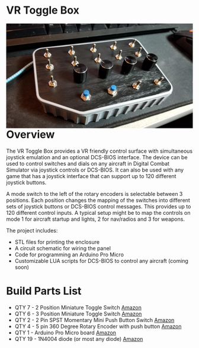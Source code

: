 # VR Toggle Box

<img align="left" src=images/front.jpg>

# Overview

The VR Toggle Box provides a VR friendly control surface with simultaneous joystick emulation and an optional DCS-BIOS interface. The device can be used to control switches and dials on any aircraft in Digital Combat Simulator via joystick controls or DCS-BIOS. It can also be used with any game that has a joystick interface that can support up to 120 different joystick buttons.

A mode switch to the left of the rotary encoders is selectable between 3 positions. Each position changes the mapping of the switches into different sets of joystick buttons or DCS-BIOS control messages. This provides up to 120 different control inputs. A typical setup might be to map the controls on mode 1 for aircraft startup and lights, 2 for nav/radios and 3 for weapons. 
 
The project includes:

* STL files for printing the enclosure
* A circuit schematic for wiring the panel
* Code for programming an Arduino Pro Micro
* Customizable LUA scripts for DCS-BIOS to control any aircraft (coming soon)

# Build Parts List 
* QTY 7 - 2 Position Miniature Toggle Switch [Amazon](https://www.amazon.com/gp/product/B013DZB6CO/ref=ppx_yo_dt_b_asin_title_o01_s01?ie=UTF8&psc=1)
* QTY 6 - 3 Position Miniature Toggle Switch [Amazon](https://www.amazon.com/gp/product/B07RNX57ZM/ref=ppx_yo_dt_b_asin_title_o01_s00?ie=UTF8&psc=1)
* QTY 2 - 2 Pin SPST Momentary Mini Push Button Switch [Amazon](https://www.amazon.com/gp/product/B07SJ7RQL8/ref=ppx_yo_dt_b_asin_title_o01_s01?ie=UTF8&psc=1)
* QTY 4 - 5 pin 360 Degree Rotary Encoder with push button [Amazon](https://www.amazon.com/gp/product/B07DM2YMT4/ref=ppx_yo_dt_b_asin_title_o01_s01?ie=UTF8&psc=1)
* QTY 1 - Arduino Pro Micro board [Amazon](https://www.amazon.com/gp/product/B012FOV17O/ref=ppx_yo_dt_b_asin_title_o01_s01?ie=UTF8&psc=1)
* QTY 19 - 1N4004 diode (or most any diode) [Amazon](https://www.amazon.com/Poilee-1N4004-Rectifier-Electronic-Silicon/dp/B07CDCTZ8R/ref=sr_1_1_sspa?keywords=1N4004+diode&qid=1580868878&s=electronics&sr=1-1-spons&psc=1&spLa=ZW5jcnlwdGVkUXVhbGlmaWVyPUEyWVVQQlJJQ1FHTlYxJmVuY3J5cHRlZElkPUEwMTcwOTk0MzNZWThIRDNEUEFQSCZlbmNyeXB0ZWRBZElkPUEwMDA4OTYwMlc1S0pWNk9MTU8zUiZ3aWRnZXROYW1lPXNwX2F0ZiZhY3Rpb249Y2xpY2tSZWRpcmVjdCZkb05vdExvZ0NsaWNrPXRydWU=)

